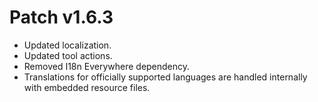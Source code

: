 ﻿# Patch v1.6.3
* Updated localization.
* Updated tool actions.
* Removed I18n Everywhere dependency.
* Translations for officially supported languages are handled internally with embedded resource files.